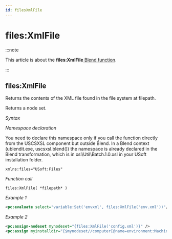 ```yaml
---
id: filesXmlFile
---
```


# files:XmlFile




:::note

This article is about the **files:XmlFile**[ Blend function](/docs/Repositories/Blend_functions).

:::

## **files:XmlFile**


Returns the contents of the XML file found in the file system at filepath.

Returns a node set.

*Syntax*

*Namespace declaration*

You need to declare this namespace only if you call the function directly from the USCSXSL component but outside Blend. In a Blend context (ublendit.exe, uscsxsl.blend()) the namespace is already declared in the Blend transformation, which is in xsl\\Util\\Batch.1.0.xsl in your USoft installation folder.

```
xmlns:files="USoft:Files"
```

*Function call*

```
files:XmlFile( *filepath* )
```

*Example 1*

```xml
<pc:evaluate select="variable:Set('envxml', files:XmlFile('env.xml'))"/>
```

*Example 2*

```xml
<pc:assign-nodeset mynodeset="{files:XmlFile('config.xml')}" />
<pc:assign myinstalldir="{$mynodeset//computer[@name=environment:MachineName()]/@installdir}"/>
```

 
